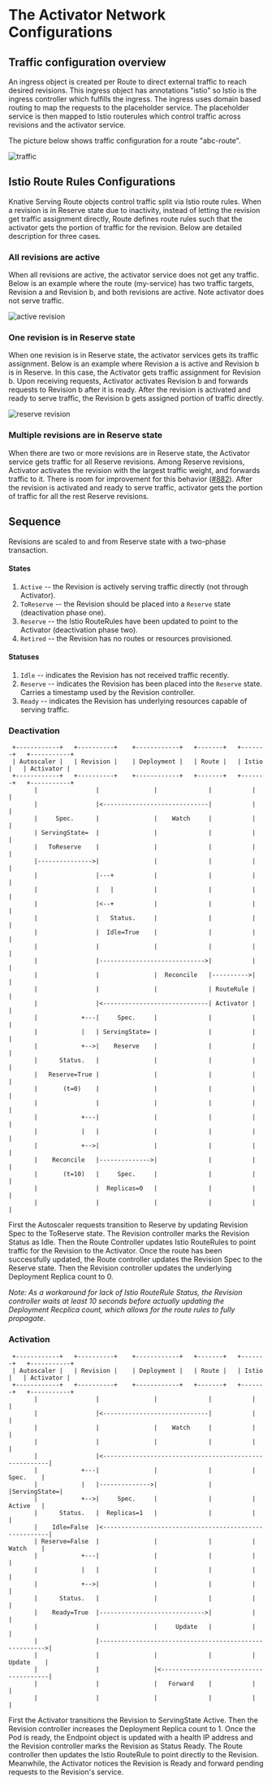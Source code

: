 # The Activator Network Configurations

## Traffic configuration overview

An ingress object is created per Route to direct external traffic to reach desired revisions. This ingress
object has annotations "istio" so Istio is the ingress controller which fulfills the ingress. The ingress
uses domain based routing to map the requests to the placeholder service. The placeholder service is then
mapped to Istio routerules which control traffic across revisions and the activator service.

The picture below shows traffic configuration for a route "abc-route".

![traffic](images/routeTraffic.png)

## Istio Route Rules Configurations

Knative Serving Route objects control traffic split via Istio route rules. When a revision is in Reserve state
due to inactivity, instead of letting the revision get traffic assignment directly, Route defines route
rules such that the activator gets the portion of traffic for the revision. Below are detailed description
for three cases.

### All revisions are active

When all revisions are active, the activator service does not get any traffic.
Below is an example where the route (my-service) has two traffic targets, Revision a and Revision b, and
both revisions are active. Note activator does not serve traffic.

![active revision](images/activator_activeRevision.png)

### One revision is in Reserve state

When one revision is in Reserve state, the activator services gets its traffic assignment.
Below is an example where Revision a is active and Revision b is in Reserve. In this case, the Activator
gets traffic assignment for Revision b. Upon receiving requests, Activator activates Revision b and
forwards requests to Revision b after it is ready. After the revision is activated and ready to serve
traffic, the Revision b gets assigned portion of traffic directly.

![reserve revision](images/activator_reserveRevision.png)

### Multiple revisions are in Reserve state

When there are two or more revisions are in Reserve state, the Activator service gets traffic for all
Reserve revisions. Among Reserve revisions, Activator activates the revision with the largest traffic
weight, and forwards traffic to it. There is room for improvement for this behavior ([#882](https://github.com/knative/serving/issues/882)).
After the revision is activated and ready to serve traffic, activator gets the portion of traffic
for all the rest Reserve revisions.

## Sequence

Revisions are scaled to and from Reserve state with a two-phase transaction.

#### States

1. `Active` -- the Revision is actively serving traffic directly (not through Activator).
2. `ToReserve` -- the Revision should be placed into a `Reserve` state (deactivation phase one).
3. `Reserve` -- the Istio RouteRules have been updated to point to the Activator (deactivation phase two).
4. `Retired` -- the Revision has no routes or resources provisioned.

#### Statuses

1. `Idle` -- indicates the Revision has not received traffic recently.
2. `Reserve` -- indicates the Revision has been placed into the `Reserve` state.  Carries a timestamp used by the Revision controller.
3. `Ready` -- indicates the Revision has underlying resources capable of serving traffic.

### Deactivation

```
 +------------+   +----------+    +------------+   +-------+   +-------+   +-----------+
 | Autoscaler |   | Revision |    | Deployment |   | Route |   | Istio |   | Activator |
 +------------+   +----------+    +------------+   +-------+   +-------+   +-----------+
       |                |               |              |           |             |
       |                |<-----------------------------|           |             |
       |     Spec.      |               |    Watch     |           |             |
       | ServingState=  |               |              |           |             |
       |   ToReserve    |               |              |           |             |
       |--------------->|               |              |           |             |
       |                |---+           |              |           |             |
       |                |   |           |              |           |             |
       |                |<--+           |              |           |             |
       |                |   Status.     |              |           |             |
       |                |  Idle=True    |              |           |             |
       |                |               |              |           |             |
       |                |----------------------------->|           |             |
       |                |               |  Reconcile   |---------->|             |
       |                |               |              | RouteRule |             |
       |                |<-----------------------------| Activator |             |
       |            +---|     Spec.     |              |           |             |
       |            |   | ServingState= |              |           |             |
       |            +-->|    Reserve    |              |           |             |
       |      Status.   |               |              |           |             |
       |   Reserve=True |               |              |           |             |
       |       (t=0)    |               |              |           |             |
       |                |               |              |           |             |
       |            +---|               |              |           |             |
       |            |   |               |              |           |             |
       |            +-->|               |              |           |             |
       |    Reconcile   |-------------->|              |           |             |
       |       (t=10)   |     Spec.     |              |           |             |
       |                |  Replicas=0   |              |           |             |
       |                |               |              |           |             |

```

First the Autoscaler requests
transition to Reserve by updating Revision Spec to the ToReserve state.  The Revision controller marks
the Revision Status as Idle.  Then the Route Controller updates Istio RouteRules to point traffic for
the Revision to the Activator.  Once the route has been successfully updated, the Route controller
updates the Revision Spec to the Reserve state.  Then the Revision controller updates the underlying
Deployment Replica count to 0.

*Note: As a workaround for lack of Istio RouteRule Status, the Revision controller waits at least 10
seconds before actually updating the Deployment Recplica count, which allows for the route rules to
fully propagate.*

### Activation

```
 +------------+   +----------+    +------------+   +-------+   +-------+   +-----------+
 | Autoscaler |   | Revision |    | Deployment |   | Route |   | Istio |   | Activator |
 +------------+   +----------+    +------------+   +-------+   +-------+   +-----------+
       |                |               |              |           |             |
       |                |<-----------------------------|           |             |
       |                |               |    Watch     |           |             |
       |                |               |              |           |             |
       |                |<-------------------------------------------------------|
       |            +---|               |              |           |    Spec.    |
       |            |   |-------------->|              |           |ServingState=| 
       |            +-->|     Spec.     |              |           |    Active   |
       |      Status.   |  Replicas=1   |              |           |             |
       |    Idle=False  |<-------------------------------------------------------|
       | Reserve=False  |               |              |           |    Watch    |
       |            +---|               |              |           |             |
       |            |   |               |              |           |             |
       |            +-->|               |              |           |             |
       |      Status.   |               |              |           |             |
       |    Ready=True  |----------------------------->|           |             |
       |                |               |     Update   |           |             |
       |                |------------------------------------------------------->|
       |                |               |              |           |   Update    |
       |                |               |<---------------------------------------|
       |                |               |   Forward    |           |             |
       |                |               |              |           |             |
```

First the Activator transitions the Revision to ServingState Active.  Then the Revision controller
increases the Deployment Replica count to 1.  Once the Pod is ready, the Endpoint object is updated
with a health IP address and the Revision controller marks the Revision as Status Ready.  The Route
controller then updates the Istio RouteRule to point directly to the Revision.  Meanwhile, the
Activator notices the Revision is Ready and forward pending requests to the Revision's service.
